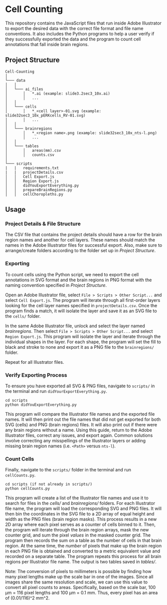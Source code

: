 # Cell Counting

This repository contains the JavaScript files that run inside Adobe Illustrator to export the desired data with the correct file format and file name conventions. It also includes the Python programs to help a user verify if they successfully exported the data and the program to count cell annotations that fall inside brain regions.

## Project Structure
```
Cell-Counting
│
└─── data
│   │
│   └─── ai_files
│       │   *.ai (example: slide3.2sec3_10x.ai)
│       │   ...
│   │
│   └─── cells
│       │   *_<cell layer>-01.svg (example: slide32sec3_10x_pERKcells_RV-01.svg)
│       │   ...
│   │
│   └─── brainregions
│       │   *_<region name>.png (example: slide32sec3_10x_nts-l.png)
│       │   ...
│   │
│   └─── tables
│       │   areas(mm).csv
│       │   counts.csv
│
└─── scripts
|   |   requirements.txt
|   |   projectDetails.csv
│   │   Cell Export.js
│   │   Region Export.js
│   │   didYouExportEverything.py
│   │   prepareBrainRegions.py
│   │   cellChoropleths.py
```

## Usage

### Project Details & File Structure

The CSV file that contains the project details should have a row for the brain region names and another for cell layers. These names should match the names in the Adobe Illustrator files for successful export. Also, make sure to arrange/create folders according to the folder set up in *Project Structure*. 

### Exporting

To count cells using the Python script, we need to export the cell annotations in SVG format and the brain regions in PNG format with the naming convention specified in *Project Structure*. 

Open an Adobe Illustrator file, select `File > Scripts > Other Script...` and select `Cell Export.js`. The program will iterate through all first-order layers looking for the cell layer names specified in `projectDetails.csv`. Once the program finds a match, it will isolate the layer and save it as an SVG file to the `cells/` folder.  

In the same Adobe Illustrator file, unlock and select the layer named *brainregions*. Then select `File > Scripts > Other Script...` and select `Region Export.js`. This program will isolate the layer and iterate through the individual shapes in the layer. For each shape, the program will set the fill to black and stroke to none and export it as a PNG file to the `brainregions/` folder. 

Repeat for all Illustrator files.

### Verify Exporting Process

To ensure you have exported all SVG & PNG files, navigate to `scripts/` in the terminal and run `didYourExportEverything.py`.

```
cd scripts
python didYouExportEverything.py
```

This program will compare the Illustrator file names and the exported file names. It will then print out the file names that did not get exported for both SVG (cells) and PNG (brain regions) files. It will also print out if there were any brain regions without a name. Using this guide, return to the Adobe Illustrator files, correct any issues, and export again. Common solutions involve correcting any misspellings of the Illustrator layers or adding missing brain region names (i.e. `<Path>` versus `nts-l`).
  
### Count Cells
  
Finally, navigate to the `scripts/` folder in the terminal and run `cellCounts.py`.
  
```
cd scripts (if not already in scripts/)
python cellCounts.py
```

This program will create a list of the Illustrator file names and use it to search for files in the *cells/* and *brainregions/* folders. For each Illustrator file name, the program will load the corresponding SVG and PNG files. It will then bin the coordinates in the SVG file to a 2D array of equal height and width as the PNG files (brain region masks). This process results in a new 2D array where each pixel serves as a counter of cells binned to it. Then, the program will iterate through the brain region arrays, mask the new counter grid, and sum the pixel *values* in the masked counter grid. The program then records the sum on a table as the number of cells in that brain region. At the same time, the *number* of pixels that make up the brain region in each PNG file is obtained and converted to a metric equivalent value and recorded on a separate table. The program repeats this process for all brain regions per Illustrator file name. The output is two tables saved in *tables/*. 


Note: The conversion of pixels to millimeters is possible by finding how many pixel lengths make up the scale bar in one of the images. Since all images share the same resolution and scale, we can use this value to convert all pixel counts to areas. Specifically, based on the scale bar, 100 µm = 116 pixel lengths and 100 µm = 0.1 mm. Thus, every pixel has an area of (0.01/116)^2 mm^2.
  
